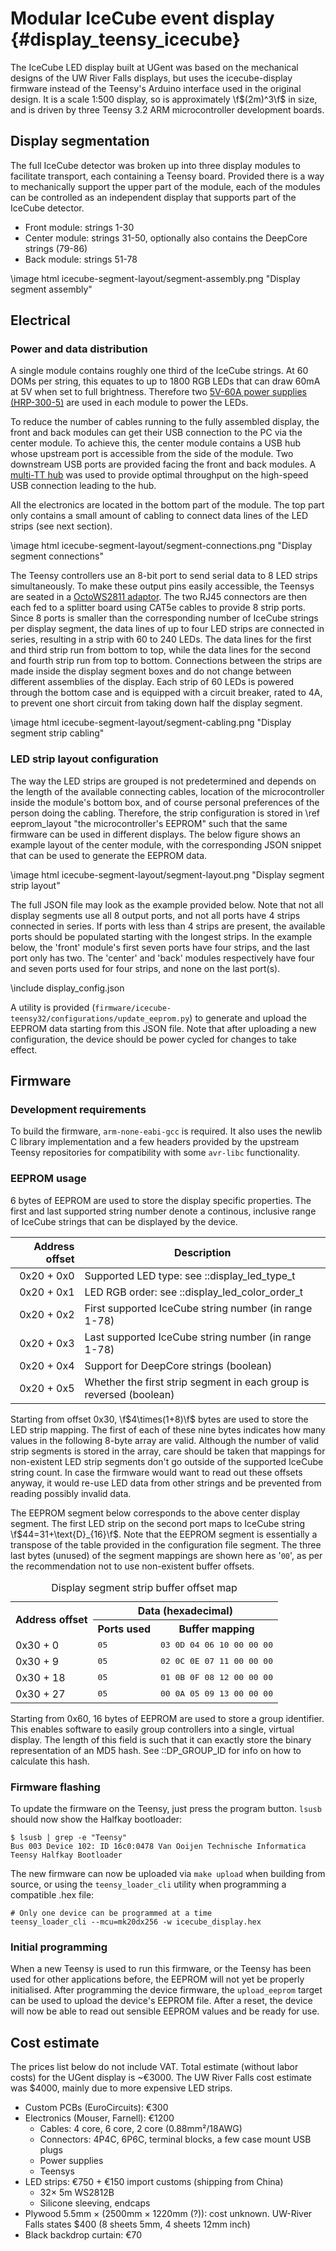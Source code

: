 # Modular IceCube event display {#display_teensy_icecube}

The IceCube LED display built at UGent was based on the mechanical designs of the
UW River Falls displays, but uses the icecube-display firmware instead of
the Teensy's Arduino interface used in the original design.
It is a scale 1:500 display, so is approximately \f$(2m)^3\f$ in size,
and is driven by three Teensy 3.2 ARM microcontroller development boards.

## Display segmentation
The full IceCube detector was broken up into three display modules to facilitate transport,
each containing a Teensy board.
Provided there is a way to mechanically support the upper part of the module, each of the modules
can be controlled as an independent display that supports part of the IceCube detector.

* Front module: strings 1-30
* Center module: strings 31-50, optionally also contains the DeepCore strings (79-86)
* Back module: strings 51-78

\image html icecube-segment-layout/segment-assembly.png "Display segment assembly"

## Electrical
### Power and data distribution
A single module contains roughly one third of the IceCube strings.
At 60 DOMs per string, this equates to up to 1800 RGB LEDs that can draw 60mA at 5V
when set to full brightness.
Therefore two [5V-60A power supplies (HRP-300-5)](http://www.meanwell.com/productPdf.aspx?i=450)
are used in each module to power the LEDs.

To reduce the number of cables running to the fully assembled display, the front and back modules
can get their USB connection to the PC via the center module.
To achieve this, the center module contains a USB hub whose upstream port is accessible from the
side of the module.
Two downstream USB ports are provided facing the front and back modules.
A [multi-TT hub](http://plugable.com/products/usb2-hub-ag7/) was used to provide
optimal throughput on the high-speed USB connection leading to the hub.

All the electronics are located in the bottom part of the module.
The top part only contains a small amount of cabling to connect data lines of the LED strips
(see next section).

\image html icecube-segment-layout/segment-connections.png "Display segment connections"

The Teensy controllers use an 8-bit port to send serial data to 8 LED strips simultaneously.
To make these output pins easily accessible, the Teensys are seated in a
[OctoWS2811 adaptor](https://www.pjrc.com/store/octo28_adaptor.html).
The two RJ45 connectors are then each fed to a splitter board using CAT5e cables to provide 8 strip
ports.
Since 8 ports is smaller than the corresponding number of IceCube strings per display segment,
the data lines of up to four LED strips are connected in series, resulting in a strip with 60
to 240 LEDs.
The data lines for the first and third strip run from bottom to top, while the data lines for the
second and fourth strip run from top to bottom.
Connections between the strips are made inside the display segment boxes and do not change between
different assemblies of the display.
Each strip of 60 LEDs is powered through the bottom case and is equipped with a circuit breaker,
rated to 4A, to prevent one short circuit from taking down half the display segment.

\image html icecube-segment-layout/segment-cabling.png "Display segment strip cabling"

### LED strip layout configuration
The way the LED strips are grouped is not predetermined and depends on the length of the available
connecting cables, location of the microcontroller inside the module's bottom box, and of course
personal preferences of the person doing the cabling.
Therefore, the strip configuration is stored in \ref eeprom_layout "the microcontroller's EEPROM"
such that the same firmware can be used in different displays.
The below figure shows an example layout of the center module, with the corresponding JSON snippet
that can be used to generate the EEPROM data.

\image html icecube-segment-layout/segment-layout.png "Display segment strip layout"

The full JSON file may look as the example provided below. Note that not all display segments use
all 8 output ports, and not all ports have 4 strips connected in series.
If ports with less than 4 strips are present, the available ports should be populated starting with
the longest strips.
In the example below, the 'front' module's first seven ports have four strips,
and the last port only has two.
The 'center' and 'back' modules respectively have four and seven ports used for four strips,
and none on the last port(s).

\include display_config.json

A utility is provided (`firmware/icecube-teensy32/configurations/update_eeprom.py`) to generate and
upload the EEPROM data starting from this JSON file.
Note that after uploading a new configuration, the device should be power cycled for changes
to take effect.

## Firmware
### Development requirements
To build the firmware, `arm-none-eabi-gcc` is required.
It also uses the newlib C library implementation and a few headers provided by the
upstream Teensy repositories for compatibility with some `avr-libc` functionality.

### EEPROM usage
6 bytes of EEPROM are used to store the display specific properties.
The first and last supported string number denote a continous, inclusive range of IceCube strings
that can be displayed by the device.

Address offset | Description
--------------:|-------------
0x20 + 0x0     | Supported LED type: see ::display_led_type_t
0x20 + 0x1     | LED RGB order: see ::display_led_color_order_t
0x20 + 0x2     | First supported IceCube string number (in range 1-78)
0x20 + 0x3     | Last supported IceCube string number (in range 1-78)
0x20 + 0x4     | Support for DeepCore strings (boolean)
0x20 + 0x5     | Whether the first strip segment in each group is reversed (boolean)

Starting from offset 0x30, \f$4\times(1+8)\f$ bytes are used to store the LED strip mapping.
The first of each of these nine bytes indicates how many values
in the following 8-byte array are valid.
Although the number of valid strip segments is stored in the array, care should be taken that
mappings for non-existent LED strip segments don't go outside of the supported IceCube string count.
In case the firmware would want to read out these offsets anyway, it would re-use LED data
from other strings and be prevented from reading possibly invalid data.

The EEPROM segment below corresponds to the above center display segment.
The first LED strip on the second port maps to IceCube string \f$44=31+\text{D}_{16}\f$.
Note that the EEPROM segment is essentially a transpose of the table provided in the configuration
file segment.
The three last bytes (unused) of the segment mappings are shown here as '`00`', as per the
recommendation not to use non-existent buffer offsets.

<TABLE>
  <CAPTION>Display segment strip buffer offset map</CAPTION>
  <TR>
    <TH rowspan="2">Address offset</TH>
    <TH colspan="2">Data (hexadecimal)</TH>
  </TR>
  <TR>
    <TH>Ports used</TH>
    <TH>Buffer mapping</TH>
  </TR>
  <TR>
    <TD>0x30 +  0</TD><TD><TT>05</TT></TD><TD><TT>03 0D 04 06 10 00 00 00</TT></TD>
  </TR>
  <TR>
    <TD>0x30 +  9</TD><TD><TT>05</TT></TD><TD><TT>02 0C 0E 07 11 00 00 00</TT></TD>
  </TR>
  <TR>
    <TD>0x30 + 18</TD><TD><TT>05</TT></TD><TD><TT>01 0B 0F 08 12 00 00 00</TT></TD>
  </TR>
  <TR>
    <TD>0x30 + 27</TD><TD><TT>05</TT></TD><TD><TT>00 0A 05 09 13 00 00 00</TT></TD>
  </TR>
</TABLE>

Starting from 0x60, 16 bytes of EEPROM are used to store a group identifier. This enables
software to easily group controllers into a single, virtual display.
The length of this field is such that it can exactly store the binary representation of
an MD5 hash.
See ::DP_GROUP_ID for info on how to calculate this hash.

### Firmware flashing
To update the firmware on the Teensy, just press the program button.
`lsusb` should now show the Halfkay bootloader:

    $ lsusb | grep -e "Teensy"
    Bus 003 Device 102: ID 16c0:0478 Van Ooijen Technische Informatica Teensy Halfkay Bootloader

The new firmware can now be uploaded via `make upload` when building from source, or using the
`teensy_loader_cli` utility when programming a compatible .hex file:

    # Only one device can be programmed at a time
    teensy_loader_cli --mcu=mk20dx256 -w icecube_display.hex

### Initial programming
When a new Teensy is used to run this firmware, or the Teensy has been used for other applications
before, the EEPROM will not yet be properly initialised.
After programming the device firmware, the `upload_eeprom` target can be used to upload the
device's EEPROM file.
After a reset, the device will now be able to read out sensible EEPROM values and be ready for use.

## Cost estimate
The prices list below do not include VAT.
Total estimate (without labor costs) for the UGent display is ~€3000.
The UW River Falls cost estimate was $4000, mainly due to more expensive LED strips.

  * Custom PCBs (EuroCircuits): €300
  * Electronics (Mouser, Farnell): €1200
    * Cables: 4 core, 6 core, 2 core (0.88mm²/18AWG)
    * Connectors: 4P4C, 6P6C, terminal blocks, a few case mount USB plugs
    * Power supplies
    * Teensys
  * LED strips: €750 + €150 import customs (shipping from China)
    * 32× 5m WS2812B
    * Silicone sleeving, endcaps
  * Plywood 5.5mm × (2500mm × 1220mm (?)): cost unknown.
    UW-River Falls states $400 (8 sheets 5mm, 4 sheets 12mm inch)
  * Black backdrop curtain: €70
